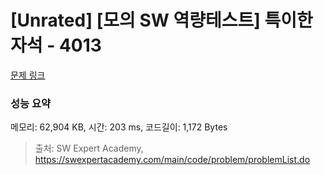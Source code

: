 # [Unrated] [모의 SW 역량테스트] 특이한 자석 - 4013 

[문제 링크](https://swexpertacademy.com/main/code/problem/problemDetail.do?contestProbId=AWIeV9sKkcoDFAVH) 

### 성능 요약

메모리: 62,904 KB, 시간: 203 ms, 코드길이: 1,172 Bytes



> 출처: SW Expert Academy, https://swexpertacademy.com/main/code/problem/problemList.do